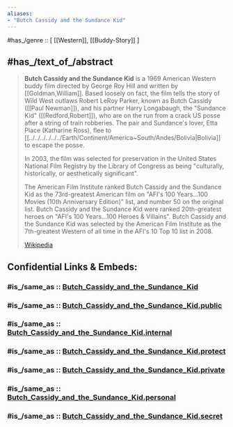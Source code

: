 ```yaml
---
aliases:
- "Butch Cassidy and the Sundance Kid"
---
```


#has_/genre :: [ [[Western]], [[Buddy-Story]] ]


## #has_/text_of_/abstract 

> **Butch Cassidy and the Sundance Kid** is a 1969 American Western buddy film 
> directed by George Roy Hill and written by [[Goldman,William]]. 
> Based loosely on fact, the film tells the story of Wild West outlaws 
> Robert LeRoy Parker, known as Butch Cassidy ([[Paul Newman]]), 
> and his partner Harry Longabaugh, the "Sundance Kid" ([[Redford,Robert]]), 
> who are on the run from a crack US posse after a string of train robberies. 
> The pair and Sundance's lover, Etta Place (Katharine Ross), flee to [[../../../../../../Earth/Continent/America~South/Andes/Bolivia|Bolivia]] to escape the posse.
>
> In 2003, the film was selected for preservation in the United States National Film Registry 
> by the Library of Congress as being "culturally, historically, or aesthetically significant". 
> 
> The American Film Institute ranked Butch Cassidy and the Sundance Kid as the 73rd-greatest American film on "AFI's 100 Years...100 Movies (10th Anniversary Edition)" list, 
> and number 50 on the original list. 
> Butch Cassidy and the Sundance Kid were ranked 20th-greatest heroes on "AFI's 100 Years...100 Heroes & Villains". 
> Butch Cassidy and the Sundance Kid was selected by the American Film Institute 
> as the 7th-greatest Western of all time in the AFI's 10 Top 10 list in 2008.
>
> [Wikipedia](https://en.wikipedia.org/wiki/Butch%20Cassidy%20and%20the%20Sundance%20Kid) 


## Confidential Links & Embeds: 

### #is_/same_as :: [Butch_Cassidy_and_the_Sundance_Kid](/_Standards/Society/Communication/Media/Movie/Movie-Genre/Western-Movie/Butch_Cassidy_and_the_Sundance_Kid.md) 

### #is_/same_as :: [Butch_Cassidy_and_the_Sundance_Kid.public](/_public/Society/Communication/Media/Movie/Movie-Genre/Western-Movie/Butch_Cassidy_and_the_Sundance_Kid.public.md) 

### #is_/same_as :: [Butch_Cassidy_and_the_Sundance_Kid.internal](/_internal/Society/Communication/Media/Movie/Movie-Genre/Western-Movie/Butch_Cassidy_and_the_Sundance_Kid.internal.md) 

### #is_/same_as :: [Butch_Cassidy_and_the_Sundance_Kid.protect](/_protect/Society/Communication/Media/Movie/Movie-Genre/Western-Movie/Butch_Cassidy_and_the_Sundance_Kid.protect.md) 

### #is_/same_as :: [Butch_Cassidy_and_the_Sundance_Kid.private](/_private/Society/Communication/Media/Movie/Movie-Genre/Western-Movie/Butch_Cassidy_and_the_Sundance_Kid.private.md) 

### #is_/same_as :: [Butch_Cassidy_and_the_Sundance_Kid.personal](/_personal/Society/Communication/Media/Movie/Movie-Genre/Western-Movie/Butch_Cassidy_and_the_Sundance_Kid.personal.md) 

### #is_/same_as :: [Butch_Cassidy_and_the_Sundance_Kid.secret](/_secret/Society/Communication/Media/Movie/Movie-Genre/Western-Movie/Butch_Cassidy_and_the_Sundance_Kid.secret.md)

